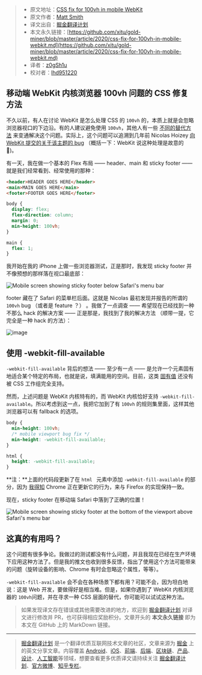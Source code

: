 > * 原文地址：[CSS fix for 100vh in mobile WebKit](https://allthingssmitty.com/2020/05/11/css-fix-for-100vh-in-mobile-webkit/)
> * 原文作者：[Matt Smith](https://allthingssmitty.com/about)
> * 译文出自：[掘金翻译计划](https://github.com/xitu/gold-miner)
> * 本文永久链接：[https://github.com/xitu/gold-miner/blob/master/article/2020/css-fix-for-100vh-in-mobile-webkit.md](https://github.com/xitu/gold-miner/blob/master/article/2020/css-fix-for-100vh-in-mobile-webkit.md)
> * 译者：[z0gSh1u](https://github.com/z0gSh1u)
> * 校对者：[lhd951220](https://github.com/lhd951220)

## 移动端 WebKit 内核浏览器 100vh 问题的 CSS 修复方法

不久以前，有人在讨论 WebKit 是怎么处理 CSS 的 `100vh` 的，本质上就是会忽略浏览器视口的下边沿。有的人建议避免使用 `100vh`，其他人有一些 [不同的替代方法](https://medium.com/@susiekim9/how-to-compensate-for-the-ios-viewport-unit-bug-46e78d54af0d) 来变通解决这个问题。实际上，这个问题可以追溯到几年前 Nicolas Hoizey [向 WebKit 提交的关于该主题的 bug](https://nicolas-hoizey.com/articles/2015/02/18/viewport-height-is-taller-than-the-visible-part-of-the-document-in-some-mobile-browsers/) （概括一下：WebKit 说这种处理是故意的 🧐)。

有一天，我在做一个基本的 Flex 布局 —— header、main 和 sticky footer —— 就是我们经常看到、经常使用的那种：

```html
<header>HEADER GOES HERE</header>
<main>MAIN GOES HERE</main>
<footer>FOOTER GOES HERE</footer>
```

```css
body {
  display: flex; 
  flex-direction: column;
  margin: 0;
  min-height: 100vh;
}

main {
  flex: 1;
}
```

我开始在我的 iPhone 上做一些浏览器测试，正是那时，我发现 sticky footer 并不像预想的那样落在视口最底部：

![Mobile screen showing sticky footer below Safari's menu bar](https://allthingssmitty.com/img/posts/2020-05-11-css-fix-for-100vh-in-mobile-webkit-01.png)

footer 藏在了 Safari 的菜单栏后面。这就是 Nicolas 最初发现并报告的所谓的 `100vh` bug （或者是 feature ？） 。我做了一点调查 —— 希望现在已经找到一种不那么 hack 的解决方案 —— 正是那是，我找到了我的解决方法 （顺带一提，它完全是一种 hack 的方法）：

![image](https://user-images.githubusercontent.com/5164225/82304565-182c2080-99ef-11ea-9a18-c27545f53b87.png)

## 使用 -webkit-fill-available

`-webkit-fill-available` 背后的想法 —— 至少有一点 —— 是允许一个元素固有地适合某个特定的布局，也就是说，填满能用的空间。目前，这类 [固有值](https://caniuse.com/#feat=intrinsic-width) 还没有被 CSS 工作组完全支持。

然而，上述问题是 WebKit 内核特有的，而 WebKit 内核恰好支持 `-webkit-fill-available`。所以考虑到这一点，我把它加到了有 `100vh` 的规则集里面，这样其他浏览器可以有 fallback 的选项。

```css
body {
  min-height: 100vh;
  /* mobile viewport bug fix */
  min-height: -webkit-fill-available;
}

html {
  height: -webkit-fill-available;
}

```

**注：**上面的代码段更新了在 `html ` 元素中添加 `-webkit-fill-available` 的部分，因为 [我得知](https://twitter.com/bfgeek/status/1262459015155441664) Chrome 正在更新它的行为，来与 Firefox 的实现保持一致。

现在，sticky footer 在移动端 Safari 中落到了正确的位置！

![Mobile screen showing sticky footer at the bottom of the viewport above Safari's menu bar](https://allthingssmitty.com/img/posts/2020-05-11-css-fix-for-100vh-in-mobile-webkit-02.png)

## 这真的有用吗？

这个问题有很多争论。我做过的测试都没有什么问题，并且我现在已经在生产环境下应用这种方法了。但是我的推文也收到很多反馈，指出了使用这个方法可能带来的问题（旋转设备的影响、Chrome 有时会忽略这个属性，等等）。

`-webkit-fill-available` 会不会在各种场景下都有用？可能不会，因为坦白地说：这是 Web 开发，要做得好是相当难。但是，如果你遇到了 WebKit 内核浏览器的 `100vh`问题，并在寻求一种 CSS 层面的替代，你可能可以试试这种方法。

> 如果发现译文存在错误或其他需要改进的地方，欢迎到 [掘金翻译计划](https://github.com/xitu/gold-miner) 对译文进行修改并 PR，也可获得相应奖励积分。文章开头的 **本文永久链接** 即为本文在 GitHub 上的 MarkDown 链接。

---

> [掘金翻译计划](https://github.com/xitu/gold-miner) 是一个翻译优质互联网技术文章的社区，文章来源为 [掘金](https://juejin.im) 上的英文分享文章。内容覆盖 [Android](https://github.com/xitu/gold-miner#android)、[iOS](https://github.com/xitu/gold-miner#ios)、[前端](https://github.com/xitu/gold-miner#前端)、[后端](https://github.com/xitu/gold-miner#后端)、[区块链](https://github.com/xitu/gold-miner#区块链)、[产品](https://github.com/xitu/gold-miner#产品)、[设计](https://github.com/xitu/gold-miner#设计)、[人工智能](https://github.com/xitu/gold-miner#人工智能)等领域，想要查看更多优质译文请持续关注 [掘金翻译计划](https://github.com/xitu/gold-miner)、[官方微博](http://weibo.com/juejinfanyi)、[知乎专栏](https://zhuanlan.zhihu.com/juejinfanyi)。
